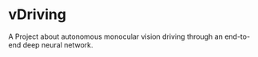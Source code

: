 # vDriving
A Project about autonomous monocular vision driving through an end-to-end deep neural network.

